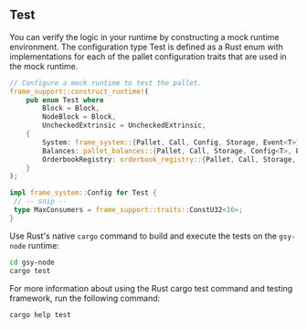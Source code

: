 ## Test

You can verify the logic in your runtime by constructing a mock runtime environment. The configuration type Test is defined as a Rust enum with implementations for each of the pallet configuration traits that are used in the mock runtime.

```rust
// Configure a mock runtime to test the pallet.
frame_support::construct_runtime!(
	pub enum Test where
		Block = Block,
		NodeBlock = Block,
		UncheckedExtrinsic = UncheckedExtrinsic,
	{
		System: frame_system::{Pallet, Call, Config, Storage, Event<T>},
		Balances: pallet_balances::{Pallet, Call, Storage, Config<T>, Event<T>},
		OrderbookRegistry: orderbook_registry::{Pallet, Call, Storage, Event<T>},
	}
);

impl frame_system::Config for Test {
 // -- snip --
 type MaxConsumers = frame_support::traits::ConstU32<16>;
}
```

Use Rust's native `cargo` command to build and execute the tests on the `gsy-node` runtime:

```sh
cd gsy-node
cargo test
```

For more information about using the Rust cargo test command and testing framework, run the following command:

```sh
cargo help test
```